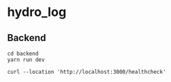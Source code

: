# hydro_log

## Backend

```
cd backend
yarn run dev
```

```
curl --location 'http://localhost:3000/healthcheck'
```
